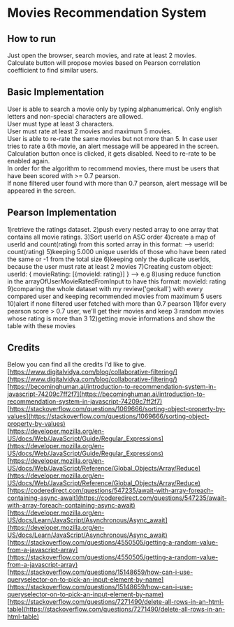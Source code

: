 # Movies Recommendation System

## How to run
Just open the browser, search movies, and rate at least 2 movies. <br />
Calculate button will propose movies based on Pearson correlation coefficient to find similar users.

## Basic Implementation
User is able to search a movie only by typing alphanumerical. Only english letters and non-special characters are allowed.<br />
User must type at least 3 characters.<br />
User must rate at least 2 movies and maximum 5 movies.<br />
User is able to re-rate the same movies but not more than 5. In case user tries to rate a 6th movie, an alert message will be appeared in the screen.<br />
Calculation button once is clicked, it gets disabled. Need to re-rate to be enabled again.<br />
In order for the algorithm to recommend movies, there must be users that have been scored with >= 0.7 pearson.<br />
If none filtered user found with more than 0.7 pearson, alert message will be appeared in the screen.<br />

## Pearson Implementation
1)retrieve the ratings dataset.
2)push every nested array to one array that contains all movie ratings.
3)Sort userId on ASC order
4)create a map of userId and count(rating) from this sorted array in this format: --> userId: count(rating)
5)keeping 5.000 unique userIds of those who have been rated the same or -1 from the total size
6)keeping only the duplicate userIds, because the user must rate at least 2 movies
7)Creating custom object: userId: { movieRating: [{movieId: rating}] } --> e.g
8)using reduce function in the arrayOfUserMovieRatedFromInput to have this format: movieId: rating
9)comparing the whole dataset with my review('geokall') with every compared user and keeping recommended movies from maximum 5 users
10)alert if none filtered user fetched with more than 0.7 pearson
11)for every pearson score > 0.7 user, we'll get their movies and keep 3 random movies whose rating is more than 3
12)getting movie informations and show the table with these movies

## Credits

Below you can find all the credits I'd like to give. <br />
[https://www.digitalvidya.com/blog/collaborative-filtering/](https://www.digitalvidya.com/blog/collaborative-filtering/) <br/>
[https://becominghuman.ai/introduction-to-recommendation-system-in-javascript-74209c7ff2f7](https://becominghuman.ai/introduction-to-recommendation-system-in-javascript-74209c7ff2f7) <br/>
[https://stackoverflow.com/questions/1069666/sorting-object-property-by-values](https://stackoverflow.com/questions/1069666/sorting-object-property-by-values) <br/>
[https://developer.mozilla.org/en-US/docs/Web/JavaScript/Guide/Regular_Expressions](https://developer.mozilla.org/en-US/docs/Web/JavaScript/Guide/Regular_Expressions) <br/>
[https://developer.mozilla.org/en-US/docs/Web/JavaScript/Reference/Global_Objects/Array/Reduce](https://developer.mozilla.org/en-US/docs/Web/JavaScript/Reference/Global_Objects/Array/Reduce) <br/>
[https://coderedirect.com/questions/547235/await-with-array-foreach-containing-async-await](https://coderedirect.com/questions/547235/await-with-array-foreach-containing-async-await) <br/>
[https://developer.mozilla.org/en-US/docs/Learn/JavaScript/Asynchronous/Async_await](https://developer.mozilla.org/en-US/docs/Learn/JavaScript/Asynchronous/Async_await) <br/>
[https://stackoverflow.com/questions/4550505/getting-a-random-value-from-a-javascript-array](https://stackoverflow.com/questions/4550505/getting-a-random-value-from-a-javascript-array) <br/>
[https://stackoverflow.com/questions/15148659/how-can-i-use-queryselector-on-to-pick-an-input-element-by-name](https://stackoverflow.com/questions/15148659/how-can-i-use-queryselector-on-to-pick-an-input-element-by-name) <br/>
[https://stackoverflow.com/questions/7271490/delete-all-rows-in-an-html-table](https://stackoverflow.com/questions/7271490/delete-all-rows-in-an-html-table) <br/>